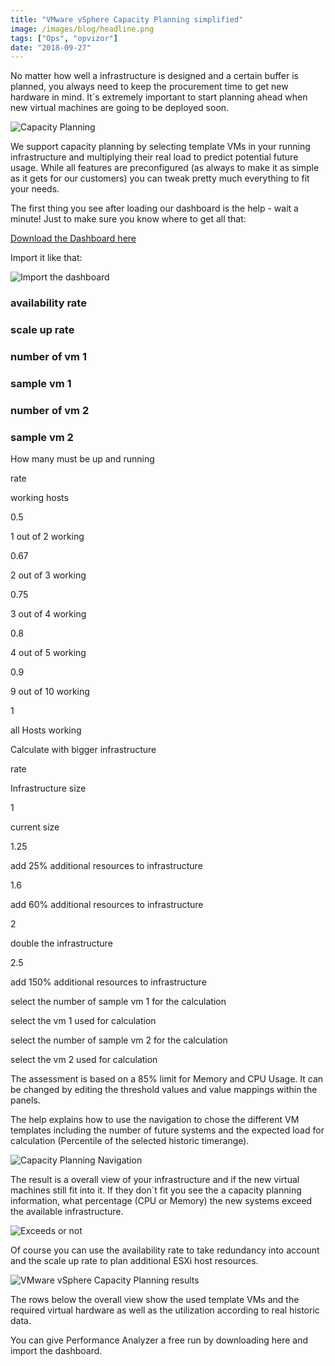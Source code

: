```yaml
---
title: "VMware vSphere Capacity Planning simplified"
image: /images/blog/headline.png
tags: ["Ops", "opvizor"]
date: "2018-09-27"
---
```


No matter how well a infrastructure is designed and a certain buffer is planned, you always need to keep the procurement time to get new hardware in mind. It´s extremely important to start planning ahead when new virtual machines are going to be deployed soon. 

![Capacity Planning](/images/blog/headline.png)

We support capacity planning by selecting template VMs in your running infrastructure and multiplying their real load to predict potential future usage. While all features are preconfigured (as always to make it as simple as it gets for our customers) you can tweak pretty much everything to fit your needs.

The first thing you see after loading our dashboard is the help - wait a minute! Just to make sure you know where to get all that:

[Download the Dashboard here](https://opvizor.atlassian.net/wiki/spaces/OPVPA/pages/82057456/Change+Log+Patch)

Import it like that:

![Import the dashboard](/images/blog/import_db.png)

### availability rate

### scale up rate

### number of vm 1

### sample vm 1

### number of vm 2

### sample vm 2

How many must be up and running

rate

working hosts

0.5

1 out of 2 working

0.67

2 out of 3 working

0.75

3 out of 4 working

0.8

4 out of 5 working

0.9

9 out of 10 working

1

all Hosts working

Calculate with bigger infrastructure

rate

Infrastructure size

1

current size

1.25

add 25% additional resources to infrastructure

1.6

add 60% additional resources to infrastructure

2

double the infrastructure

2.5

add 150% additional resources to infrastructure

select the number of sample vm 1 for the calculation

select the vm 1 used for calculation

select the number of sample vm 2 for the calculation

select the vm 2 used for calculation

The assessment is based on a 85% limit for Memory and CPU Usage. It can be changed by editing the threshold values and value mappings within the panels.

The help explains how to use the navigation to chose the different VM templates including the number of future systems and the expected load for calculation (Percentile of the selected historic timerange).

![Capacity Planning Navigation](/images/blog/navigation-3.png)

The result is a overall view of your infrastructure and if the new virtual machines still fit into it. If they don´t fit you see the a capacity planning information, what percentage (CPU or Memory) the new systems exceed the available infrastructure.

![Exceeds or not](/images/blog/headline-1.png)

Of course you can use the availability rate to take redundancy into account and the scale up rate to plan additional ESXi host resources.

![VMware vSphere Capacity Planning results](/images/blog/capacity_planning_dashboard2.png)

The rows below the overall view show the used template VMs and the required virtual hardware as well as the utilization according to real historic data.

You can give Performance Analyzer a free run by downloading here and import the dashboard.
